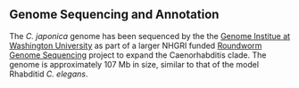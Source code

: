 Genome Sequencing and Annotation
--------------------------------

The *C. japonica* genome has been sequenced by the the [Genome Institue
at Washington
University](http://genome.wustl.edu "Genome Institute at Washington University")
as part of a larger NHGRI funded [Roundworm Genome
Sequencing](http://www.genome.gov/11007952) project to expand the
Caenorhabditis clade. The genome is approximately 107 Mb in size,
similar to that of the model Rhabditid *C. elegans*.
